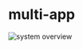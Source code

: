 # multi-app

![system overview](http://www.plantuml.com/plantuml/proxy?cache=no&src=https://github.com/KobeB87/multi-app/blob/master/doc.puml)

